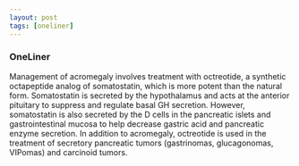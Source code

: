 ```yaml
---
layout: post
tags: [oneliner]
---
```



### OneLiner

Management of acromegaly involves treatment with octreotide, a synthetic octapeptide analog of somatostatin, which is more potent than the natural form. Somatostatin is secreted by the hypothalamus and acts at the anterior pituitary to suppress and regulate basal GH secretion. However, somatostatin is also secreted by the D cells in the pancreatic islets and gastrointestinal mucosa to help decrease gastric acid and pancreatic enzyme secretion. In addition to acromegaly, octreotide is used in the treatment of secretory pancreatic tumors (gastrinomas, glucagonomas, VIPomas) and carcinoid tumors.
